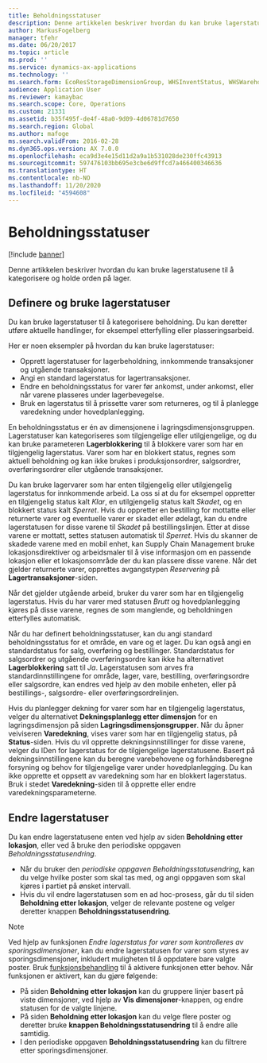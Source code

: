 ```yaml
---
title: Beholdningsstatuser
description: Denne artikkelen beskriver hvordan du kan bruke lagerstatusene til å kategorisere og holde orden på lager.
author: MarkusFogelberg
manager: tfehr
ms.date: 06/20/2017
ms.topic: article
ms.prod: ''
ms.service: dynamics-ax-applications
ms.technology: ''
ms.search.form: EcoResStorageDimensionGroup, WHSInventStatus, WHSWarehouseStatusChange
audience: Application User
ms.reviewer: kamaybac
ms.search.scope: Core, Operations
ms.custom: 21331
ms.assetid: b35f495f-de4f-48a0-9d09-4d06781d7650
ms.search.region: Global
ms.author: mafoge
ms.search.validFrom: 2016-02-28
ms.dyn365.ops.version: AX 7.0.0
ms.openlocfilehash: eca9d3e4e15d11d2a9a1b531028de230ffc43913
ms.sourcegitcommit: 597476103bb695e3cbe6d9ffcd7a466400346636
ms.translationtype: HT
ms.contentlocale: nb-NO
ms.lasthandoff: 11/20/2020
ms.locfileid: "4594608"
---
```

# <a name="inventory-statuses"></a>Beholdningsstatuser

[!include [banner](../includes/banner.md)]

Denne artikkelen beskriver hvordan du kan bruke lagerstatusene til å kategorisere og holde orden på lager.

## <a name="set-up-and-use-inventory-statuses"></a>Definere og bruke lagerstatuser

Du kan bruke lagerstatuser til å kategorisere beholdning. Du kan deretter utføre aktuelle handlinger, for eksempel etterfylling eller plasseringsarbeid.

Her er noen eksempler på hvordan du kan bruke lagerstatuser:

- Opprett lagerstatuser for lagerbeholdning, innkommende transaksjoner og utgående transaksjoner.
- Angi en standard lagerstatus for lagertransaksjoner.
- Endre en beholdningsstatus for varer før ankomst, under ankomst, eller når varene plasseres under lagerbevegelse.
- Bruk en lagerstatus til å prissette varer som returneres, og til å planlegge varedekning under hovedplanlegging.

En beholdningsstatus er én av dimensjonene i lagringsdimensjonsgruppen. Lagerstatuser kan kategoriseres som tilgjengelige eller utilgjengelige, og du kan bruke parameteren **Lagerblokkering** til å blokkere varer som har en tilgjengelig lagerstatus. Varer som har en blokkert status, regnes som aktuell beholdning og kan ikke brukes i produksjonsordrer, salgsordrer, overføringsordrer eller utgående transaksjoner.

Du kan bruke lagervarer som har enten tilgjengelig eller utilgjengelig lagerstatus for innkommende arbeid. La oss si at du for eksempel oppretter en tilgjengelig status kalt *Klar*, en utilgjengelig status kalt *Skadet*, og en blokkert status kalt *Sperret*. Hvis du oppretter en bestilling for mottatte eller returnerte varer og eventuelle varer er skadet eller ødelagt, kan du endre lagerstatusen for disse varene til *Skadet* på bestillingslinjen. Etter at disse varene er mottatt, settes statusen automatisk til *Sperret*. Hvis du skanner de skadede varene med en mobil enhet, kan Supply Chain Management bruke lokasjonsdirektiver og arbeidsmaler til å vise informasjon om en passende lokasjon eller et lokasjonsområde der du kan plassere disse varene. Når det gjelder returnerte varer, opprettes avgangstypen *Reservering* på **Lagertransaksjoner**-siden.

Når det gjelder utgående arbeid, bruker du varer som har en tilgjengelig lagerstatus. Hvis du har varer med statusen *Brutt* og hovedplanlegging kjøres på disse varene, regnes de som manglende, og beholdningen etterfylles automatisk.

Når du har definert beholdningsstatuser, kan du angi standard beholdningsstatus for et område, en vare og et lager. Du kan også angi en standardstatus for salg, overføring og bestillinger. Standardstatus for salgsordrer og utgående overføringsordre kan ikke ha alternativet **Lagerblokkering** satt til *Ja*. Lagerstatusen som arves fra standardinnstillingene for område, lager, vare, bestilling, overføringsordre eller salgsordre, kan endres ved hjelp av den mobile enheten, eller på bestillings-, salgsordre- eller overføringsordrelinjen.

Hvis du planlegger dekning for varer som har en tilgjengelig lagerstatus, velger du alternativet **Dekningsplanlegg etter dimensjon** for en lagringsdimensjon på siden **Lagringsdimensjonsgrupper**. Når du åpner veiviseren **Varedekning**, vises varer som har en tilgjengelig status, på **Status**-siden. Hvis du vil opprette dekningsinnstillinger for disse varene, velger du IDen for lagerstatus for de tilgjengelige lagerstatusene. Basert på dekningsinnstillingene kan du beregne varebehovene og forhåndsberegne forsyning og behov for tilgjengelige varer under hovedplanlegging. Du kan ikke opprette et oppsett av varedekning som har en blokkert lagerstatus. Bruk i stedet **Varedekning**-siden til å opprette eller endre varedekningsparameterne.

## <a name="change-inventory-statuses"></a>Endre lagerstatuser

Du kan endre lagerstatusene enten ved hjelp av siden **Beholdning etter lokasjon**, eller ved å bruke den periodiske oppgaven *Beholdningsstatusendring*.

- Når du bruker den *periodiske oppgaven Beholdningsstatusendring*, kan du velge hvilke poster som skal tas med, og angi oppgaven som skal kjøres i partiet på ønsket intervall.
- Hvis du vil endre lagerstatusen som en ad hoc-prosess, går du til siden **Beholdning etter lokasjon**, velger de relevante postene og velger deretter knappen **Beholdningsstatusendring**.

> [!NOTE]
> Ved hjelp av funksjonen *Endre lagerstatus for varer som kontrolleres av sporingsdimensjoner*, kan du endre lagerstatusen for varer som styres av sporingsdimensjoner, inkludert muligheten til å oppdatere bare valgte poster. Bruk [funksjonsbehandling](../../fin-ops-core/fin-ops/get-started/feature-management/feature-management-overview.md) til å aktivere funksjonen etter behov. Når funksjonen er aktivert, kan du gjøre følgende:
>
> - På siden **Beholdning etter lokasjon** kan du gruppere linjer basert på viste dimensjoner, ved hjelp av **Vis dimensjoner**-knappen, og endre statusen for de valgte linjene.
> - På siden **Beholdning etter lokasjon** kan du velge flere poster og deretter bruke **knappen Beholdningsstatusendring** til å endre alle samtidig.
> - I den periodiske oppgaven **Beholdningsstatusendring** kan du filtrere etter sporingsdimensjoner.

